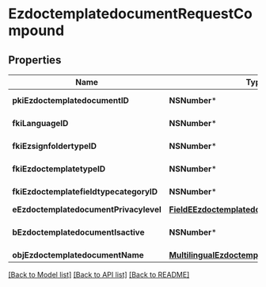 # EzdoctemplatedocumentRequestCompound

## Properties
Name | Type | Description | Notes
------------ | ------------- | ------------- | -------------
**pkiEzdoctemplatedocumentID** | **NSNumber*** | The unique ID of the Ezdoctemplatedocument | [optional] 
**fkiLanguageID** | **NSNumber*** | The unique ID of the Language.  Valid values:  |Value|Description| |-|-| |1|French| |2|English| | 
**fkiEzsignfoldertypeID** | **NSNumber*** | The unique ID of the Ezsignfoldertype. | [optional] 
**fkiEzdoctemplatetypeID** | **NSNumber*** | The unique ID of the Ezdoctemplatetype | 
**fkiEzdoctemplatefieldtypecategoryID** | **NSNumber*** | The unique ID of the Ezdoctemplatefieldtypecategory | 
**eEzdoctemplatedocumentPrivacylevel** | [**FieldEEzdoctemplatedocumentPrivacylevel***](FieldEEzdoctemplatedocumentPrivacylevel.md) |  | [optional] 
**bEzdoctemplatedocumentIsactive** | **NSNumber*** | Whether the ezdoctemplatedocument is active or not | 
**objEzdoctemplatedocumentName** | [**MultilingualEzdoctemplatedocumentName***](MultilingualEzdoctemplatedocumentName.md) |  | 

[[Back to Model list]](../README.md#documentation-for-models) [[Back to API list]](../README.md#documentation-for-api-endpoints) [[Back to README]](../README.md)


